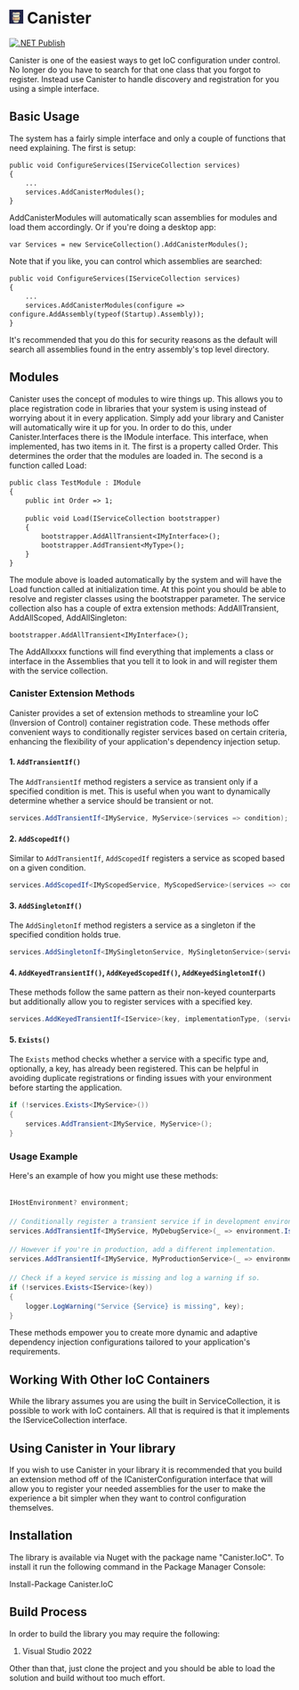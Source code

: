 # <img src="./Icon.png" height="25px" /> Canister

[![.NET Publish](https://github.com/JaCraig/Canister/actions/workflows/dotnet-publish.yml/badge.svg)](https://github.com/JaCraig/Canister/actions/workflows/dotnet-publish.yml)

Canister is one of the easiest ways to get IoC configuration under control. No longer do you have to search for that one class that you forgot to register. Instead use Canister to handle discovery and registration for you using a simple interface.

## Basic Usage

The system has a fairly simple interface and only a couple of functions that need explaining. The first is setup:

    public void ConfigureServices(IServiceCollection services)
    {
        ...
        services.AddCanisterModules();
    }

AddCanisterModules will automatically scan assemblies for modules and load them accordingly. Or if you're doing a desktop app:

    var Services = new ServiceCollection().AddCanisterModules();

Note that if you like, you can control which assemblies are searched:

    public void ConfigureServices(IServiceCollection services)
    {
        ...
        services.AddCanisterModules(configure => configure.AddAssembly(typeof(Startup).Assembly));
    }

It's recommended that you do this for security reasons as the default will search all assemblies found in the entry assembly's top level directory.

## Modules

Canister uses the concept of modules to wire things up. This allows you to place registration code in libraries that your system is using instead of worrying about it in every application. Simply add your library and Canister will automatically wire it up for you. In order to do this, under Canister.Interfaces there is the IModule interface. This interface, when implemented, has two items in it. The first is a property called Order. This determines the order that the modules are loaded in. The second is a function called Load:

    public class TestModule : IModule
    {
        public int Order => 1;

        public void Load(IServiceCollection bootstrapper)
        {
		    bootstrapper.AddAllTransient<IMyInterface>();
			bootstrapper.AddTransient<MyType>();
        }
    }
	
The module above is loaded automatically by the system and will have the Load function called at initialization time. At this point you should be able to resolve and register classes using the bootstrapper parameter. The service collection also has a couple of extra extension methods: AddAllTransient, AddAllScoped, AddAllSingleton:

    bootstrapper.AddAllTransient<IMyInterface>();
	
The AddAllxxxx functions will find everything that implements a class or interface in the Assemblies that you tell it to look in and will register them with the service collection.

### Canister Extension Methods

Canister provides a set of extension methods to streamline your IoC (Inversion of Control) container registration code. These methods offer convenient ways to conditionally register services based on certain criteria, enhancing the flexibility of your application's dependency injection setup.

#### 1. `AddTransientIf()`

The `AddTransientIf` method registers a service as transient only if a specified condition is met. This is useful when you want to dynamically determine whether a service should be transient or not.

```csharp
services.AddTransientIf<IMyService, MyService>(services => condition);
```

#### 2. `AddScopedIf()`

Similar to `AddTransientIf`, `AddScopedIf` registers a service as scoped based on a given condition.

```csharp
services.AddScopedIf<IMyScopedService, MyScopedService>(services => condition);
```

#### 3. `AddSingletonIf()`

The `AddSingletonIf` method registers a service as a singleton if the specified condition holds true.

```csharp
services.AddSingletonIf<IMySingletonService, MySingletonService>(services => condition);
```

#### 4. `AddKeyedTransientIf()`, `AddKeyedScopedIf()`, `AddKeyedSingletonIf()`

These methods follow the same pattern as their non-keyed counterparts but additionally allow you to register services with a specified key.

```csharp
services.AddKeyedTransientIf<IService>(key, implementationType, (services, key) => condition);
```

#### 5. `Exists()`

The `Exists` method checks whether a service with a specific type and, optionally, a key, has already been registered. This can be helpful in avoiding duplicate registrations or finding issues with your environment before starting the application.

```csharp
if (!services.Exists<IMyService>())
{
    services.AddTransient<IMyService, MyService>();
}
```

### Usage Example

Here's an example of how you might use these methods:

```csharp

IHostEnvironment? environment;

// Conditionally register a transient service if in development environment.
services.AddTransientIf<IMyService, MyDebugService>(_ => environment.IsDevelopment());

// However if you're in production, add a different implementation.
services.AddTransientIf<IMyService, MyProductionService>(_ => environment.IsProduction());

// Check if a keyed service is missing and log a warning if so.
if (!services.Exists<IService>(key))
{
    logger.LogWarning("Service {Service} is missing", key);
}

```

These methods empower you to create more dynamic and adaptive dependency injection configurations tailored to your application's requirements.

## Working With Other IoC Containers

While the library assumes you are using the built in ServiceCollection, it is possible to work with IoC containers. All that is required is that it implements the IServiceCollection interface.

## Using Canister in Your library

If you wish to use Canister in your library it is recommended that you build an extension method off of the ICanisterConfiguration interface that will allow you to register your needed assemblies for the user to make the experience a bit simpler when they want to control configuration themselves.

## Installation

The library is available via Nuget with the package name "Canister.IoC". To install it run the following command in the Package Manager Console:

Install-Package Canister.IoC

## Build Process

In order to build the library you may require the following:

1. Visual Studio 2022

Other than that, just clone the project and you should be able to load the solution and build without too much effort.
